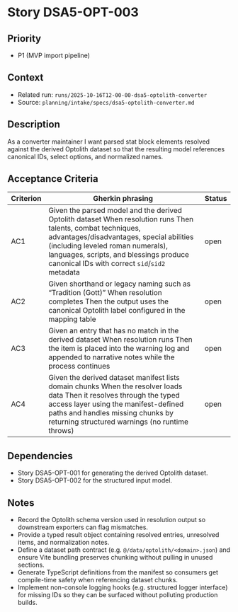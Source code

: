 # Story DSA5-OPT-003

## Priority
- P1 (MVP import pipeline)

## Context
- Related run: `runs/2025-10-16T12-00-00-dsa5-optolith-converter`
- Source: `planning/intake/specs/dsa5-optolith-converter.md`

## Description
As a converter maintainer I want parsed stat block elements resolved against the derived Optolith dataset so that the resulting model references canonical IDs, select options, and normalized names.

## Acceptance Criteria
| Criterion | Gherkin phrasing | Status |
| --- | --- | --- |
| AC1 | Given the parsed model and the derived Optolith dataset When resolution runs Then talents, combat techniques, advantages/disadvantages, special abilities (including leveled roman numerals), languages, scripts, and blessings produce canonical IDs with correct `sid`/`sid2` metadata | open |
| AC2 | Given shorthand or legacy naming such as “Tradition (Gott)” When resolution completes Then the output uses the canonical Optolith label configured in the mapping table | open |
| AC3 | Given an entry that has no match in the derived dataset When resolution runs Then the item is placed into the warning log and appended to narrative notes while the process continues | open |
| AC4 | Given the derived dataset manifest lists domain chunks When the resolver loads data Then it resolves through the typed access layer using the manifest-defined paths and handles missing chunks by returning structured warnings (no runtime throws) | open |

## Dependencies
- Story DSA5-OPT-001 for generating the derived Optolith dataset.
- Story DSA5-OPT-002 for the structured input model.

## Notes
- Record the Optolith schema version used in resolution output so downstream exporters can flag mismatches.
- Provide a typed result object containing resolved entries, unresolved items, and normalization notes.
- Define a dataset path contract (e.g. `@/data/optolith/<domain>.json`) and ensure Vite bundling preserves chunking without pulling in unused sections.
- Generate TypeScript definitions from the manifest so consumers get compile-time safety when referencing dataset chunks.
- Implement non-console logging hooks (e.g. structured logger interface) for missing IDs so they can be surfaced without polluting production builds.
